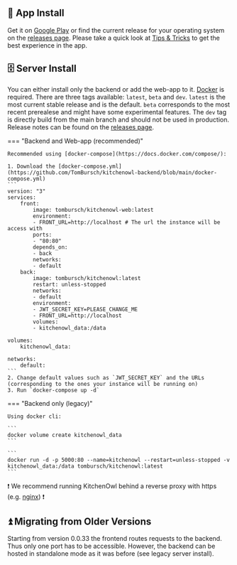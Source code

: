 ## :robot: App Install

Get it on [Google Play](https://play.google.com/store/apps/details?id=com.tombursch.kitchenowl) or find the current release for your operating system on the [releases page](https://github.com/TomBursch/kitchenowl/releases).
Please take a quick look at [Tips & Tricks](/tips-and-tricks) to get the best experience in the app.

## 🗄️ Server Install

You can either install only the backend or add the web-app to it. [Docker](https://docs.docker.com/engine/install/) is required.
There are three tags available: `latest`, `beta` and `dev`. `latest` is the most current stable release and is the default. `beta` corresponds to the most recent prerealese and might have some experimental features. The `dev` tag is directly build from the main branch and should not be used in production. Release notes can be found on the [releases page](https://github.com/TomBursch/kitchenowl/releases).

=== "Backend and Web-app (recommended)"

    Recommended using [docker-compose](https://docs.docker.com/compose/):

    1. Download the [docker-compose.yml](https://github.com/TomBursch/kitchenowl-backend/blob/main/docker-compose.yml)
    ```
    version: "3"
    services:
        front:
            image: tombursch/kitchenowl-web:latest
            environment:
            - FRONT_URL=http://localhost # The url the instance will be access with
            ports:
            - "80:80"
            depends_on:
            - back
            networks:
            - default
        back:
            image: tombursch/kitchenowl:latest
            restart: unless-stopped
            networks:
            - default
            environment:
            - JWT_SECRET_KEY=PLEASE_CHANGE_ME
            - FRONT_URL=http://localhost
            volumes:
            - kitchenowl_data:/data

    volumes:
        kitchenowl_data:

    networks:
        default:
    ```
    2. Change default values such as `JWT_SECRET_KEY` and the URLs (corresponding to the ones your instance will be running on)
    3. Run `docker-compose up -d`

=== "Backend only (legacy)"

    Using docker cli:

    ```
    docker volume create kitchenowl_data
    ```

    ```
    docker run -d -p 5000:80 --name=kitchenowl --restart=unless-stopped -v kitchenowl_data:/data tombursch/kitchenowl:latest
    ```

:exclamation: We recommend running KitchenOwl behind a reverse proxy with https (e.g. [nginx](https://nginx.org/en/docs/http/configuring_https_servers.html])) :exclamation:

## ⏫ Migrating from Older Versions
Starting from version 0.0.33 the frontend routes requests to the backend. Thus only one port has to be accessible. However, the backend can be hosted in standalone mode as it was before (see legacy server install).